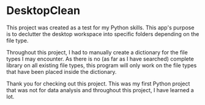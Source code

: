 # DesktopClean

This project was created as a test for my Python skills. This app's purpose is to declutter the desktop workspace into specific folders depending on the file type. 

Throughout this project, I had to manually create a dictionary for the file types I may encounter. As there is no (as far as I have searched) complete library on all existing file types, this program will only work on the file types that have been placed inside the dictionary. 

Thank you for checking out this project. This was my first Python project that was not for data analysis and throughout this project, I have learned a lot. 
